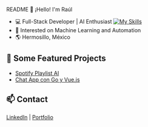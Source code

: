 README
👋 ¡Hello! I'm Raúl

- 💻 Full-Stack Developer | AI Enthusiast
[![My Skills](https://skillicons.dev/icons?i=php,py,js,mysql,html,css)](https://skillicons.dev)
- 🤖 Interested on Machine Learning and Automation
- 🌎 Hermosillo, México

## 🚀 Some Featured Projects
- [Spotify Playlist AI](https://github.com/RaulCalderon/spotify-auto-playlist/tree/master)
- [Chat App con Go y Vue.js](https://github.com/RaulCalderon/chat-realtime-vue-go)

## 📫 Contact
[LinkedIn](https://www.linkedin.com/in/raulcalderon41092/) | [Portfolio](https://raulcalderon.github.io/Resume/)
